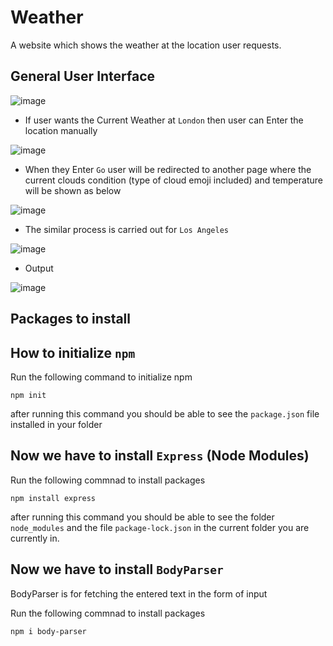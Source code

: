 # Weather
A website which shows the weather at the location user requests.

General User Interface
---
![image](https://user-images.githubusercontent.com/94986564/209655326-8e836743-1f22-426b-bde4-cbbdacb3606e.png)

* If user wants the Current Weather at `London` then user can Enter the location manually

![image](https://user-images.githubusercontent.com/94986564/209655115-57633eaf-0c90-4541-9749-f790ba2c36df.png)

* When they Enter `Go` user will be redirected to another page where the current clouds condition (type of cloud emoji included) and temperature will be shown as below

![image](https://user-images.githubusercontent.com/94986564/209669063-ca1bcb91-168b-4f8e-8488-4ca7373928f2.png)

* The similar process is carried out for `Los Angeles`

![image](https://user-images.githubusercontent.com/94986564/209655026-f0eb3a68-4e26-4d24-ad2f-bb1d1cb4bfed.png)

* Output

![image](https://user-images.githubusercontent.com/94986564/209669156-7eb3d286-f2e2-4e3f-9b0a-e9ba86e9b795.png)


Packages to install 
---

How to initialize `npm`
---

Run the following command to initialize npm

`npm init`

after running this command you should be able to see the `package.json` file installed in your folder

Now we have to install `Express` (Node Modules)
---

Run the following commnad to install packages

`npm install express`

after running this command you should be able to see the folder `node_modules` and the file `package-lock.json` in the current folder you are currently in.

Now we have to install `BodyParser`
--
<p>BodyParser is for fetching the entered text in the form of input<p>

Run the following commnad to install packages

`npm i body-parser`
